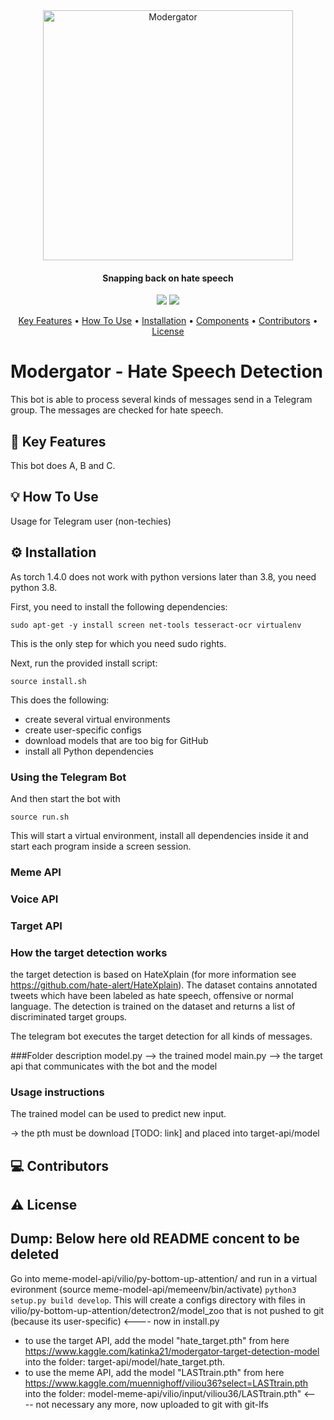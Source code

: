 <div align="center">
  <img src="https://github.com/katrinc/hatefulmemes_2021/blob/main/.github/modergator.png" alt="Modergator" width="400">
</div>

<h4 align="center">Snapping back on hate speech</h4>

<div align="center">
  <img src="https://img.shields.io/badge/python-v3.8-blue.svg">
  <img src="https://img.shields.io/badge/contributions-welcome-orange.svg">
</div>
  
<p align="center">
  <a href="#-key-features">Key Features</a> •
  <a href="#-how-to-use">How To Use</a> •
  <a href="#%EF%B8%8F-installation">Installation</a> •
  <a href="#components">Components</a> •
  <a href="#-code-contributors">Contributors</a> •
  <a href="#%EF%B8%8F-license">License</a>
</p>

# Modergator - Hate Speech Detection
This bot is able to process several kinds of messages send in a Telegram group. The messages are checked for hate speech.

## 🎯 Key Features

This bot does A, B and C.

## 💡 How To Use

Usage for Telegram user (non-techies)

## ⚙️ Installation

As torch 1.4.0 does not work with python versions later than 3.8, you need python 3.8.

First, you need to install the following dependencies:
```
sudo apt-get -y install screen net-tools tesseract-ocr virtualenv
```
This is the only step for which you need sudo rights.

Next, run the provided install script:
```
source install.sh
```
This does the following:
- create several virtual environments
- create user-specific configs
- download models that are too big for GitHub
- install all Python dependencies


### Using the Telegram Bot

And then start the bot with
```
source run.sh
```
This will start a virtual environment, install all dependencies inside it and start each program inside a screen session.


### Meme API

### Voice API

### Target API
### How the target detection works

the target detection is based on HateXplain (for more information see https://github.com/hate-alert/HateXplain). The dataset contains annotated tweets which have been labeled as hate speech, offensive or normal language. The detection is trained on the dataset and returns a list of discriminated target groups.

The telegram bot executes the target detection for all kinds of messages.

###Folder description
model.py --> the trained model
main.py --> the target api that communicates with the bot and the model

### Usage instructions
The trained model can be used to predict new input.

-> the pth must be download [TODO: link] and placed into target-api/model

## ‎‍💻 Contributors

## ⚠️ License


## Dump: Below here old README concent to be deleted

Go into meme-model-api/vilio/py-bottom-up-attention/ and run in a virtual evironment (source meme-model-api/memeenv/bin/activate) ```python3 setup.py build develop```. This will create a configs directory with files in vilio/py-bottom-up-attention/detectron2/model_zoo that is not pushed to git
(because its user-specific) <---- now in install.py

* to use the target API, add the model "hate_target.pth" from here https://www.kaggle.com/katinka21/modergator-target-detection-model into the folder:  target-api/model/hate_target.pth.
* to use the meme API, add the model "LASTtrain.pth" from here https://www.kaggle.com/muennighoff/viliou36?select=LASTtrain.pth into the folder:  model-meme-api/vilio/input/viliou36/LASTtrain.pth"  <---- not necessary any more, now uploaded to git with git-lfs
